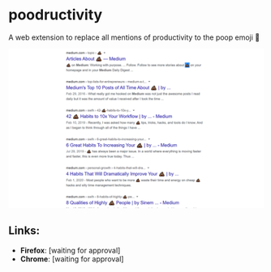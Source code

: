 # poodructivity
A web extension to replace all mentions of productivity to the poop emoji 💩

![](images/screenshot1.png)

## Links:
- **Firefox**: [waiting for approval]
- **Chrome**: [waiting for approval]

